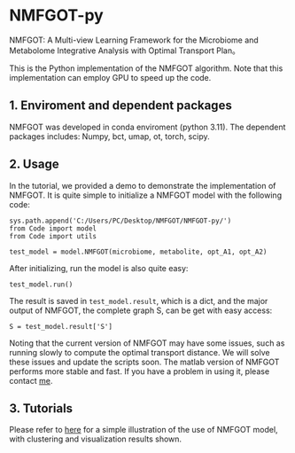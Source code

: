 # NMFGOT-py
NMFGOT: A Multi-view Learning Framework for the Microbiome and Metabolome Integrative Analysis with Optimal Transport Plan。

This is the Python implementation of the NMFGOT algorithm. Note that this implementation can employ GPU to speed up the code. 

## 1. Enviroment and dependent packages
NMFGOT was developed in conda enviroment (python 3.11). The dependent packages includes:
Numpy, bct, umap, ot, torch, scipy.

## 2. Usage
In the tutorial, we provided a demo to demonstrate the implementation of NMFGOT. It is quite simple to initialize a NMFGOT model with the following code:
```
sys.path.append('C:/Users/PC/Desktop/NMFGOT/NMFGOT-py/')
from Code import model
from Code import utils

test_model = model.NMFGOT(microbiome, metabolite, opt_A1, opt_A2)
```
After initializing, run the model is also quite easy: 
```
test_model.run()
```
The result is saved in `test_model.result`, which is a dict, and the major output of NMFGOT, the complete graph S, can be get with easy access:
```
S = test_model.result['S']
```
Noting that the current version of NMFGOT may have some issues, such as running slowly to compute the optimal transport distance. We will solve these issues and update the scripts soon. The matlab version of NMFGOT performs more stable and fast. If you have a problem in using it, please contact [me](chonghua_1983@yeah.net).

## 3. Tutorials
Please refer to [here](https://github.com/chonghua-1983/NMFGOT-py/tree/main/Tutorials) for a simple illustration of the use of NMFGOT model, with clustering and visualization results shown. 

